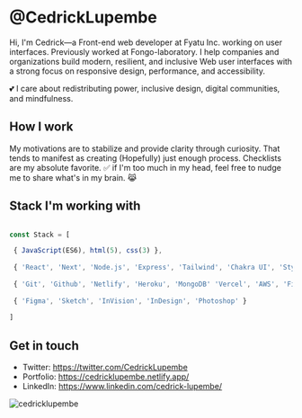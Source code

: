 <h1>@CedrickLupembe</h1>

Hi, I'm Cedrick—a Front-end web developer at Fyatu Inc. working on user interfaces. Previously worked at Fongo-laboratory. I help companies and organizations build modern, resilient, and inclusive Web user interfaces with a strong focus on responsive design, performance, and accessibility.

💕 I care about redistributing power, inclusive design, digital communities, and mindfulness.

<h2>How I work</h2>

My motivations are to stabilize and provide clarity through curiosity. That tends to manifest as creating (Hopefully) just enough process.
Checklists are my absolute favorite. :white_check_mark: if I'm too much in my head, feel free to nudge me to share what's in my brain. :joy_cat:

<h2>Stack I'm working with</h2>

 ```javascript

const Stack = [ 

  { JavaScript(ES6), html(5), css(3) },
   
  { 'React', 'Next', 'Node.js', 'Express', 'Tailwind', 'Chakra UI', 'Styled Components', 'Sass'},
   
  { 'Git', 'Github', 'Netlify', 'Heroku', 'MongoDB' 'Vercel', 'AWS', 'Firebase', 'Webpack', 'Postman' },
   
  { 'Figma', 'Sketch', 'InVision', 'InDesign', 'Photoshop' }
  
]


 ```
 
 <h2>Get in touch</h2>
 
* Twitter: <https://twitter.com/CedrickLupembe>
* Portfolio: <https://cedricklupembe.netlify.app/> 
* LinkedIn: <https://www.linkedin.com/cedrick-lupembe/>
 


<p align="left"> <img src="https://komarev.com/ghpvc/?username=cedricklupembe&label=Profile%20views&color=0e75b6&style=flat" alt="cedricklupembe" /> </p>


